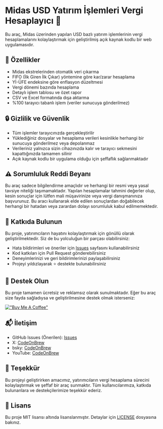 # Midas USD Yatırım İşlemleri Vergi Hesaplayıcı 🚀

Bu araç, Midas üzerinden yapılan USD bazlı yatırım işlemlerinin vergi hesaplamalarını kolaylaştırmak için geliştirilmiş açık kaynak kodlu bir web uygulamasıdır.

## 🌟 Özellikler

- Midas ekstrelerinden otomatik veri çıkarma
- FIFO (İlk Giren İlk Çıkar) yöntemine göre kar/zarar hesaplama
- Yİ-ÜFE endeksine göre enflasyon düzeltmesi
- Vergi dönemi bazında hesaplama
- Detaylı işlem tablosu ve özet rapor
- CSV ve Excel formatında dışa aktarma
- %100 tarayıcı tabanlı işlem (veriler sunucuya gönderilmez)

## 🔒 Gizlilik ve Güvenlik

- Tüm işlemler tarayıcınızda gerçekleştirilir
- Yüklediğiniz dosyalar ve hesaplama verileri kesinlikle herhangi bir sunucuya gönderilmez veya depolanmaz
- Verileriniz yalnızca sizin cihazınızda kalır ve tarayıcı sekmesini kapattığınızda tamamen silinir
- Açık kaynak kodlu bir uygulama olduğu için şeffaflık sağlanmaktadır

## ⚠️ Sorumluluk Reddi Beyanı

Bu araç sadece bilgilendirme amaçlıdır ve herhangi bir resmi veya yasal tavsiye niteliği taşımamaktadır. Yapılan hesaplamalar tahmini değerler olup, kesin sonuçlar için lütfen mali müşavirinize veya vergi danışmanınıza başvurunuz. Bu aracı kullanarak elde edilen sonuçlardan doğabilecek herhangi bir hatadan veya zarardan dolayı sorumluluk kabul edilmemektedir.

## 🤝 Katkıda Bulunun

Bu proje, yatırımcıların hayatını kolaylaştırmak için gönüllü olarak geliştirilmektedir. Siz de bu yolculuğun bir parçası olabilirsiniz:

- Hata bildirimleri ve öneriler için [Issues](https://github.com/umuterturk/vergi-hesaplayici/issues) sayfasını kullanabilirsiniz
- Kod katkıları için Pull Request gönderebilirsiniz
- Deneyimlerinizi ve geri bildirimlerinizi paylaşabilirsiniz
- Projeyi yıldızlayarak ⭐ destekte bulunabilirsiniz

## 💝 Destek Olun

Bu proje tamamen ücretsiz ve reklamsız olarak sunulmaktadır. Eğer bu araç size fayda sağladıysa ve geliştirilmesine destek olmak isterseniz:

[!["Buy Me A Coffee"](https://www.buymeacoffee.com/assets/img/custom_images/orange_img.png)](https://www.buymeacoffee.com/codeonbrew)

## 📬 İletişim

- GitHub Issues (Önerilen): [Issues](https://github.com/umuterturk/vergi-hesaplayici/issues)
- X: [CodeOnBrew](https://x.com/@CodeOnBrew)
- bsky: [CodeOnBrew](https://bsky.app/profile/codeonbrew.bsky.social) 
- YouTube: [CodeOnBrew](https://www.youtube.com/@CodeOnBrew)

## 🙏 Teşekkür

Bu projeyi geliştirirken amacımız, yatırımcıların vergi hesaplama sürecini kolaylaştırmak ve şeffaf bir araç sunmaktır. Tüm kullanıcılarımıza, katkıda bulunanlara ve destekçilerimize teşekkür ederiz.

## 📜 Lisans

Bu proje MIT lisansı altında lisanslanmıştır. Detaylar için [LICENSE](LICENSE) dosyasına bakınız.
